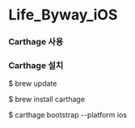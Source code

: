 # Life_Byway_iOS

### Carthage 사용
### Carthage 설치
$ brew update

$ brew install carthage

$ carthage bootstrap --platform ios
